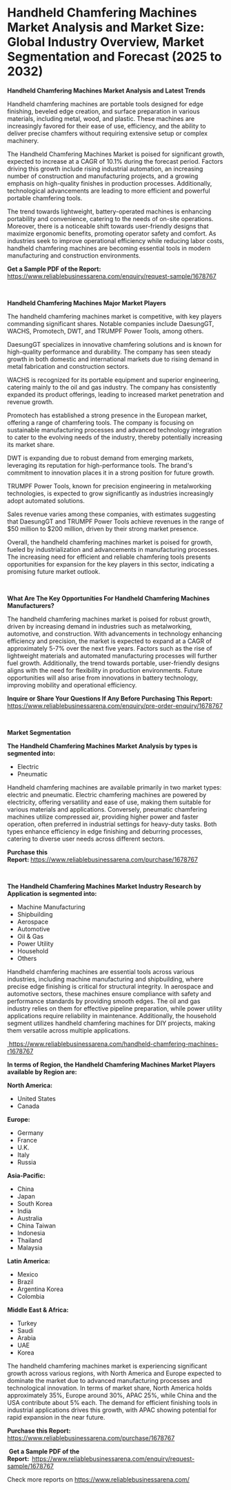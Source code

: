 <p><h1>Handheld Chamfering Machines Market Analysis and Market Size: Global Industry Overview, Market Segmentation and Forecast (2025 to 2032)</h1></p><p><strong>Handheld Chamfering Machines Market Analysis and Latest Trends</strong></p>
<p><p>Handheld chamfering machines are portable tools designed for edge finishing, beveled edge creation, and surface preparation in various materials, including metal, wood, and plastic. These machines are increasingly favored for their ease of use, efficiency, and the ability to deliver precise chamfers without requiring extensive setup or complex machinery.</p><p>The Handheld Chamfering Machines Market is poised for significant growth, expected to increase at a CAGR of 10.1% during the forecast period. Factors driving this growth include rising industrial automation, an increasing number of construction and manufacturing projects, and a growing emphasis on high-quality finishes in production processes. Additionally, technological advancements are leading to more efficient and powerful portable chamfering tools. </p><p>The trend towards lightweight, battery-operated machines is enhancing portability and convenience, catering to the needs of on-site operations. Moreover, there is a noticeable shift towards user-friendly designs that maximize ergonomic benefits, promoting operator safety and comfort. As industries seek to improve operational efficiency while reducing labor costs, handheld chamfering machines are becoming essential tools in modern manufacturing and construction environments.</p></p>
<p><strong>Get a Sample PDF of the Report:&nbsp;</strong> <a href="https://www.reliablebusinessarena.com/enquiry/request-sample/1678767?utm_campaign=3212&utm_medium=2&utm_source=Github&utm_content=ia&utm_term=24032025&utm_id=handheld-chamfering-machines">https://www.reliablebusinessarena.com/enquiry/request-sample/1678767</a></p>
<p>&nbsp;</p>
<p><strong>Handheld Chamfering Machines Major Market Players</strong></p>
<p><p>The handheld chamfering machines market is competitive, with key players commanding significant shares. Notable companies include DaesungGT, WACHS, Promotech, DWT, and TRUMPF Power Tools, among others. </p><p>DaesungGT specializes in innovative chamfering solutions and is known for high-quality performance and durability. The company has seen steady growth in both domestic and international markets due to rising demand in metal fabrication and construction sectors.</p><p>WACHS is recognized for its portable equipment and superior engineering, catering mainly to the oil and gas industry. The company has consistently expanded its product offerings, leading to increased market penetration and revenue growth.</p><p>Promotech has established a strong presence in the European market, offering a range of chamfering tools. The company is focusing on sustainable manufacturing processes and advanced technology integration to cater to the evolving needs of the industry, thereby potentially increasing its market share.</p><p>DWT is expanding due to robust demand from emerging markets, leveraging its reputation for high-performance tools. The brand's commitment to innovation places it in a strong position for future growth.</p><p>TRUMPF Power Tools, known for precision engineering in metalworking technologies, is expected to grow significantly as industries increasingly adopt automated solutions.</p><p>Sales revenue varies among these companies, with estimates suggesting that DaesungGT and TRUMPF Power Tools achieve revenues in the range of $50 million to $200 million, driven by their strong market presence. </p><p>Overall, the handheld chamfering machines market is poised for growth, fueled by industrialization and advancements in manufacturing processes. The increasing need for efficient and reliable chamfering tools presents opportunities for expansion for the key players in this sector, indicating a promising future market outlook.</p></p>
<p>&nbsp;</p>
<p><strong>What Are The Key Opportunities For Handheld Chamfering Machines Manufacturers?</strong></p>
<p><p>The handheld chamfering machines market is poised for robust growth, driven by increasing demand in industries such as metalworking, automotive, and construction. With advancements in technology enhancing efficiency and precision, the market is expected to expand at a CAGR of approximately 5-7% over the next five years. Factors such as the rise of lightweight materials and automated manufacturing processes will further fuel growth. Additionally, the trend towards portable, user-friendly designs aligns with the need for flexibility in production environments. Future opportunities will also arise from innovations in battery technology, improving mobility and operational efficiency.</p></p>
<p><strong>Inquire or Share Your Questions If Any Before Purchasing This Report:</strong> <a href="https://www.reliablebusinessarena.com/enquiry/pre-order-enquiry/1678767?utm_campaign=3212&utm_medium=2&utm_source=Github&utm_content=ia&utm_term=24032025&utm_id=handheld-chamfering-machines">https://www.reliablebusinessarena.com/enquiry/pre-order-enquiry/1678767</a></p>
<p>&nbsp;</p>
<p><strong>Market Segmentation</strong></p>
<p><strong>The Handheld Chamfering Machines Market Analysis by types is segmented into:</strong></p>
<p><ul><li>Electric</li><li>Pneumatic</li></ul></p>
<p><p>Handheld chamfering machines are available primarily in two market types: electric and pneumatic. Electric chamfering machines are powered by electricity, offering versatility and ease of use, making them suitable for various materials and applications. Conversely, pneumatic chamfering machines utilize compressed air, providing higher power and faster operation, often preferred in industrial settings for heavy-duty tasks. Both types enhance efficiency in edge finishing and deburring processes, catering to diverse user needs across different sectors.</p></p>
<p><strong>Purchase this Report:&nbsp;</strong><a href="https://www.reliablebusinessarena.com/purchase/1678767?utm_campaign=3212&utm_medium=2&utm_source=Github&utm_content=ia&utm_term=24032025&utm_id=handheld-chamfering-machines">https://www.reliablebusinessarena.com/purchase/1678767</a></p>
<p>&nbsp;</p>
<p><strong>The Handheld Chamfering Machines Market Industry Research by Application is segmented into:</strong></p>
<p><ul><li>Machine Manufacturing</li><li>Shipbuilding</li><li>Aerospace</li><li>Automotive</li><li>Oil & Gas</li><li>Power Utility</li><li>Household</li><li>Others</li></ul></p>
<p><p>Handheld chamfering machines are essential tools across various industries, including machine manufacturing and shipbuilding, where precise edge finishing is critical for structural integrity. In aerospace and automotive sectors, these machines ensure compliance with safety and performance standards by providing smooth edges. The oil and gas industry relies on them for effective pipeline preparation, while power utility applications require reliability in maintenance. Additionally, the household segment utilizes handheld chamfering machines for DIY projects, making them versatile across multiple applications.</p></p>
<p><a href="https://www.reliablebusinessarena.com/handheld-chamfering-machines-r1678767?utm_campaign=3212&utm_medium=2&utm_source=Github&utm_content=ia&utm_term=24032025&utm_id=handheld-chamfering-machines">&nbsp;https://www.reliablebusinessarena.com/handheld-chamfering-machines-r1678767</a></p>
<p><strong>In terms of Region, the Handheld Chamfering Machines Market Players available by Region are:</strong></p>
<p>
    <p> <strong> North America: </strong>
        <ul>
            <li>United States</li>
            <li>Canada</li>
        </ul>
        </p> 
    <p> <strong> Europe: </strong>
        <ul>
            <li>Germany</li>
            <li>France</li>
            <li>U.K.</li>
            <li>Italy</li>
            <li>Russia</li>
        </ul>
        </p> 
    <p> <strong> Asia-Pacific: </strong>
        <ul>
            <li>China</li>
            <li>Japan</li>
            <li>South Korea</li>
            <li>India</li>
            <li>Australia</li>
            <li>China Taiwan</li>
            <li>Indonesia</li>
            <li>Thailand</li>
            <li>Malaysia</li>
        </ul>
        </p> 
    <p> <strong> Latin America: </strong>
        <ul>
            <li>Mexico</li>
            <li>Brazil</li>
            <li>Argentina Korea</li>
            <li>Colombia</li>
        </ul>
        </p> 
    <p> <strong> Middle East & Africa: </strong>
        <ul>
            <li>Turkey</li>
            <li>Saudi</li>
            <li>Arabia</li>
            <li>UAE</li>
            <li>Korea</li>
        </ul>
    </p>
    </p>
<p><p>The handheld chamfering machines market is experiencing significant growth across various regions, with North America and Europe expected to dominate the market due to advanced manufacturing processes and technological innovation. In terms of market share, North America holds approximately 35%, Europe around 30%, APAC 25%, while China and the USA contribute about 5% each. The demand for efficient finishing tools in industrial applications drives this growth, with APAC showing potential for rapid expansion in the near future.</p></p>
<p><strong>Purchase this Report: </strong><a href="https://www.reliablebusinessarena.com/purchase/1678767?utm_campaign=3212&utm_medium=2&utm_source=Github&utm_content=ia&utm_term=24032025&utm_id=handheld-chamfering-machines">https://www.reliablebusinessarena.com/purchase/1678767</a></p>
<p>&nbsp;<strong>Get a Sample PDF of the Report:&nbsp;&nbsp;</strong><a href="https://www.reliablebusinessarena.com/enquiry/request-sample/1678767?utm_campaign=3212&utm_medium=2&utm_source=Github&utm_content=ia&utm_term=24032025&utm_id=handheld-chamfering-machines">https://www.reliablebusinessarena.com/enquiry/request-sample/1678767</a></p>
<p><strong></strong></p>
<p>Check more reports on <a href="https://www.reliablebusinessarena.com/?utm_campaign=3212&utm_medium=2&utm_source=Github&utm_content=ia&utm_term=24032025&utm_id=handheld-chamfering-machines">https://www.reliablebusinessarena.com/</a></p>